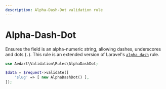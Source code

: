 ```yaml
---
description: Alpha-Dash-Dot validation rule
---
```


# Alpha-Dash-Dot

Ensures the field is an alpha-numeric string, allowing dashes, underscores and dots (`.`).
This rule is an extended version of Laravel's [`alpha_dash`](https://laravel.com/docs/8.x/validation#rule-alpha-dash) rule.

```php
use Aedart\Validation\Rules\AlphaDashDot;

$data = $request->validate([
    'slug' => [ new AlphaDashDot() ],
]);
```
